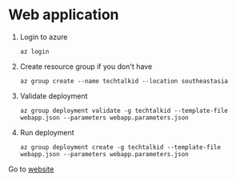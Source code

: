 # Web application

1. Login to azure
    ```
    az login
    ```

2. Create resource group if you don't have
    ```
    az group create --name techtalkid --location southeastasia
    ```
3. Validate deployment
    ```
    az group deployment validate -g techtalkid --template-file webapp.json --parameters webapp.parameters.json
    ```
4. Run deployment
    ```
    az group deployment create -g techtalkid --template-file webapp.json --parameters webapp.parameters.json
    ```

Go to [website](https://techtalkidweb-webapp.azurewebsites.net/)

